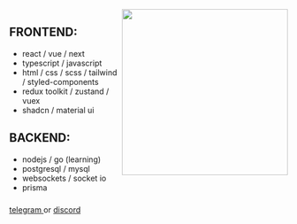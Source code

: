 


<img align="right" height="300" src="https://gifs.obs.ru-moscow-1.hc.sbercloud.ru/1346fa9e96746beb4ef036a22a2ee80df03a0045ed0dd7e9ce721b992a5465db.webp"  />

###



<div align="left">
  <h2> FRONTEND: </h2>
  <ul>
  <li> react  /  vue  /  next </li>
  <li> typescript  /  javascript  </li>
  <li> html  /  css  /  scss  /  tailwind  /  styled-components </li>
  <li> redux toolkit  /  zustand  /  vuex </li>
  <li> shadcn  /  material ui</li>
  </ul>
 

</div>


###

<div align="left">
  <h2> BACKEND: </h2>


  <ul>
  <li> nodejs  /  go (learning) </li>
  <li> postgresql  /  mysql </li>
  <li> websockets  /  socket io </li>
  <li> prisma </li>
  </ul>
</div>


###

<div style="" align="left">
  <a href="https://t.me/sladkihsnov666"> telegram  </a> or <a href="https://discord.com/users/358907671216259072"> discord </a>
</div>

